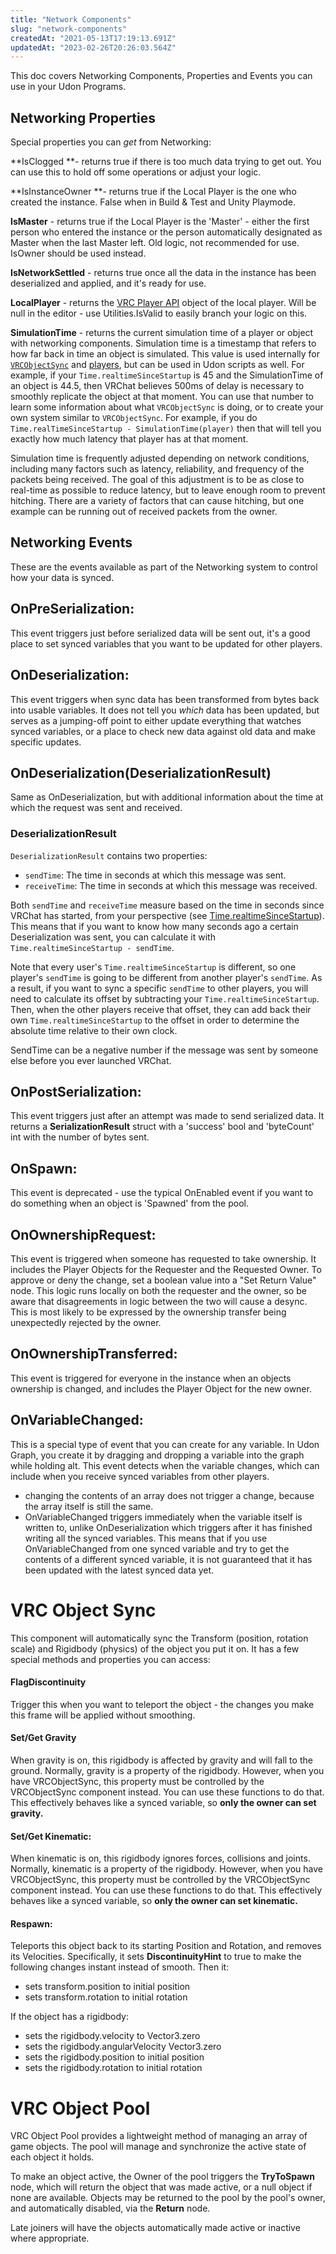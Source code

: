 ```yaml
---
title: "Network Components"
slug: "network-components"
createdAt: "2021-05-13T17:19:13.691Z"
updatedAt: "2023-02-26T20:26:03.564Z"
---
```

This doc covers Networking Components, Properties and Events you can use in your Udon Programs.

## Networking Properties

Special properties you can *get* from Networking:

**IsClogged **- returns true if there is too much data trying to get out. You can use this to hold off some operations or adjust your logic.

**IsInstanceOwner **- returns true if the Local Player is the one who created the instance. False when in Build & Test and Unity Playmode.

**IsMaster** - returns true if the Local Player is the 'Master' - either the first person who entered the instance or the person automatically designated as Master when the last Master left. Old logic, not recommended for use. IsOwner should be used instead.

**IsNetworkSettled** - returns true once all the data in the instance has been deserialized and applied, and it's ready for use.

**LocalPlayer** - returns the [VRC Player API](/worlds/udon/players) object of the local player. Will be null in the editor - use Utilities.IsValid to easily branch your logic on this.

**SimulationTime** - returns the current simulation time of a player or object with networking components.
Simulation time is a timestamp that refers to how far back in time an object is simulated. This value is used internally for [`VRCObjectSync`](/worlds/udon/networking/network-components#vrc-object-sync) and [players](/worlds/udon/players#simulationtime), but can be used in Udon scripts as well. For example, if your ` Time.realtimeSinceStartup ` is 45 and the SimulationTime of an object is 44.5, then VRChat believes 500ms of delay is necessary to smoothly replicate the object at that moment. You can use that number to learn some information about what `VRCObjectSync` is doing, or to create your own system similar to `VRCObjectSync`. For example, if you do `Time.realTimeSinceStartup - SimulationTime(player)` then that will tell you exactly how much latency that player has at that moment.
 
Simulation time is frequently adjusted depending on network conditions, including many factors such as latency, reliability, and frequency of the packets being received. The goal of this adjustment is to be as close to real-time as possible to reduce latency, but to leave enough room to prevent hitching. There are a variety of factors that can cause hitching, but one example can be running out of received packets from the owner.

## Networking Events

These are the events available as part of the Networking system to control how your data is synced.

## OnPreSerialization:
This event triggers just before serialized data will be sent out, it's a good place to set synced variables that you want to be updated for other players.

## OnDeserialization:
This event triggers when sync data has been transformed from bytes back into usable variables. It does not tell you *which* data has been updated, but serves as a jumping-off point to either update everything that watches synced variables, or a place to check new data against old data and make specific updates.

## OnDeserialization(DeserializationResult)
Same as OnDeserialization, but with additional information about the time at which the request was sent and received.

 ### DeserializationResult
`DeserializationResult` contains two properties:
- `sendTime`: The time in seconds at which this message was sent.
- `receiveTime`: The time in seconds at which this message was received.

Both `sendTime` and `receiveTime` measure based on the time in seconds since VRChat has started, from your perspective (see [Time.realtimeSinceStartup](https://docs.unity3d.com/2019.4/Documentation/ScriptReference/Time-realtimeSinceStartup.html)). This means that if you want to know how many seconds ago a certain Deserialization was sent, you can calculate it with `Time.realtimeSinceStartup - sendTime`.

Note that every user's `Time.realtimeSinceStartup` is different, so one player's `sendTime` is going to be different from another player's `sendTime`. As a result, if you want to sync a specific `sendTime` to other players, you will need to calculate its offset by subtracting your `Time.realtimeSinceStartup`. Then, when the other players receive that offset, they can add back their own `Time.realtimeSinceStartup` to the offset in order to determine the absolute time relative to their own clock.

SendTime can be a negative number if the message was sent by someone else before you ever launched VRChat.

## OnPostSerialization:
This event triggers just after an attempt was made to send serialized data. It returns a **SerializationResult** struct with a 'success' bool and 'byteCount' int with the number of bytes sent.

## OnSpawn:
This event is deprecated - use the typical OnEnabled event if you want to do something when an object is 'Spawned' from the pool.

## OnOwnershipRequest:
This event is triggered when someone has requested to take ownership. It includes the Player Objects for the Requester and the Requested Owner. To approve or deny the change, set a boolean value into a "Set Return Value" node. This logic runs locally on both the requester and the owner, so be aware that disagreements in logic between the two will cause a desync. This is most likely to be expressed by the ownership transfer being unexpectedly rejected by the owner.

## OnOwnershipTransferred:
This event is triggered for everyone in the instance when an objects ownership is changed, and includes the Player Object for the new owner.

## OnVariableChanged:
This is a special type of event that you can create for any variable. In Udon Graph, you create it by dragging and dropping a variable into the graph while holding alt. This event detects when the variable changes, which can include when you receive synced variables from other players. 
* changing the contents of an array does not trigger a change, because the array itself is still the same.
* OnVariableChanged triggers immediately when the variable itself is written to, unlike OnDeserialization which triggers after it has finished writing all the synced variables. This means that if you use OnVariableChanged from one synced variable and try to get the contents of a different synced variable, it is not guaranteed that it has been updated with the latest synced data yet.
# VRC Object Sync
This component will automatically sync the Transform (position, rotation scale) and Rigidbody (physics) of the object you put it on. It has a few special methods and properties you can access:

#### FlagDiscontinuity
Trigger this when you want to teleport the object - the changes you make this frame will be applied without smoothing.

#### Set/Get Gravity
When gravity is on, this rigidbody is affected by gravity and will fall to the ground. Normally, gravity is a property of the rigidbody. However, when you have VRCObjectSync, this property must be controlled by the VRCObjectSync component instead. You can use these functions to do that. This effectively behaves like a synced variable, so **only the owner can set gravity.**

#### Set/Get Kinematic:
When kinematic is on, this rigidbody ignores forces, collisions and joints. Normally, kinematic is a property of the rigidbody.  However, when you have VRCObjectSync, this property must be controlled by the VRCObjectSync component instead. You can use these functions to do that. This effectively behaves like a synced variable, so **only the owner can set kinematic.**

#### Respawn:
Teleports this object back to its starting Position and Rotation, and removes its Velocities. 
Specifically, it sets **DiscontinuityHint** to true to make the following changes instant instead of smooth. Then it:
* sets transform.position to initial position
* sets transform.rotation to initial rotation

If the object has a rigidbody:
* sets the rigidbody.velocity to Vector3.zero
* sets the rigidbody.angularVelocity Vector3.zero
* sets the rigidbody.position to initial position
* sets the rigidbody.rotation to initial rotation
# VRC Object Pool
VRC Object Pool provides a lightweight method of managing an array of game objects. The pool will manage and synchronize the active state of each object it holds.

To make an object active, the Owner of the pool triggers the **TryToSpawn** node, which will return the object that was made active, or a null object if none are available. Objects may be returned to the pool by the pool's owner, and automatically disabled, via the **Return** node.

Late joiners will have the objects automatically made active or inactive where appropriate.